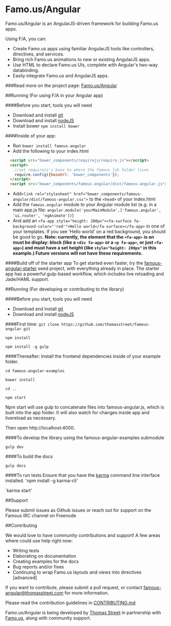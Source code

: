 # Famo.us/Angular

Famo.us/Angular is an AngularJS-driven framework for building Famo.us apps.

Using F/A, you can:
* Create Famo.us apps using familiar AngularJS tools like controllers, directives, and services.
* Bring rich Famo.us animations to new or existing AngularJS apps.
* Use HTML to declare Famo.us UIs, complete with Angular's two-way databinding.
* Easily integrate Famo.us and AngularJS apps.


###Read more on the project page: [Famo.us/Angular](http://famo.us/angular)


##Running (For using F/A in your Angular app)

####Before you start, tools you will need
* Download and install [git](http://git-scm.com/downloads)
* Download and install [nodeJS](http://nodejs.org/download/)
* Install bower `npm install bower`

####Inside of your app:
* Run `bower install famous-angular`
* Add the following to your index.html
```html
  <script src="bower_components/requirejs/require.js"></script>
  <script>
    //set requirejs's base to where the famous lib folder lives
    require.config({baseUrl: 'bower_components'});
  </script>
  <script src="bower_components/famous-angular/dist/famous-angular.js"></script>
```
* Add`<link rel="stylesheet" href="bower_components/famous-angular/dist/famous-angular.css">` to the `<head>` of your index.html
* Add the `famous.angular` module to your Angular module list (e.g. in a main app.js file: `angular.module('yourMainModule',['famous.angular', 'ui.router', 'ngAnimate'])`)
* And add an `<fa-app style="height: 200px"><fa-surface fa-background-color="'red'">Hello world</fa-surface></fa-app>` in one of your templates.  If you see 'Hello world' on a red background, you should be good to go.
**Note: currently, the element that the `<fa-app>` is on must be display: block (like a `<div fa-app>` or a `<p fa-app>`, or just `<fa-app>`) and must have a set height (like `style="height: 200px"` in this example.)  Future versions will not have these requirements.**

####Build off of the starter app
To get started even faster, try the [famous-angular-starter](https://github.com/thomasstreet/famous-angular-starter) seed project, with everything already in place.  The starter app has a powerful gulp-based workflow, which includes live reloading and Jade/HAML support.



##Running (For developing or contributing to the library)

####Before you start, tools you will need
* Download and install [git](http://git-scm.com/downloads)
* Download and install [nodeJS](http://nodejs.org/download/)

####First time:
`git clone https://github.com/thomasstreet/famous-angular.git`

`npm install`

`npm install -g gulp`



####Thereafter:
Install the frontend dependencies inside of your example folder.

`cd famous-angular-examples`

`bower install`

`cd ..`

`npm start`

Npm start will use gulp to concatenate files into famous-angular.js, which is built into the app folder. It will also watch for changes inside app and livereload as necessary.

Then open http://localhost:4000.

####To develop the library using the famous-angular-examples submodule

`gulp dev`

####To build the docs

`gulp docs`

####To run tests
Ensure that you have the [karma](http://karma-runner.github.io/0.12/intro/installation.html) command line interface installed.
'npm install -g karma-cli'

`karma start'


##Support

Please submit issues as Github issues or reach out for support on the Famous IRC channel on Freenode


##Contributing

We would love to have community contributions and support!  A few areas where could use help right now:

* Writing tests
* Elaborating on documentation
* Creating examples for the docs
* Bug reports and/or fixes
* Continuing to wrap Famo.us layouts and views into directives [advanced]

If you want to contribute, please submit a pull request, or contact famous-angular@thomasstreet.com for more information.

Please read the contribution guidelines in [CONTRIBUTING.md](https://github.com/Famous/famous-angular/blob/master/CONTRIBUTING.md)

Famo.us/Angular is being developed by [Thomas Street](http://thomasstreet.com) in partnership with [Famo.us](https://famo.us), along with community support.

